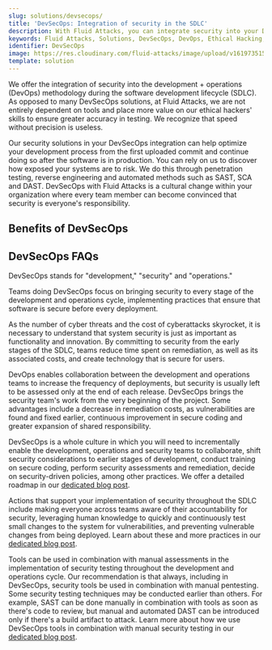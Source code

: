 ```yaml
---
slug: solutions/devsecops/
title: 'DevSecOps: Integration of security in the SDLC'
description: With Fluid Attacks, you can integrate security into your DevOps approach throughout your software development lifecycle to achieve the DevSecOps methodology.
keywords: Fluid Attacks, Solutions, DevSecOps, DevOps, Ethical Hacking, SDLC, Security
identifier: DevSecOps
image: https://res.cloudinary.com/fluid-attacks/image/upload/v1619735154/airs/solutions/solution-devsecops_jgeyje.webp
template: solution
---
```


<text-container>

We offer the integration of security
into the development + operations (DevOps) methodology
during the software development lifecycle (SDLC).
As opposed to many DevSecOps solutions,
at Fluid Attacks,
we are not entirely dependent on tools
and place more value on our ethical hackers' skills
to ensure greater accuracy in testing.
We recognize that speed without precision is useless.

Our security solutions in your DevSecOps integration
can help optimize your development process
from the first uploaded commit
and continue doing so after the software is in production.
You can rely on us
to discover how exposed your systems are to risk.
We do this through penetration testing,
reverse engineering
and automated methods such as SAST,
SCA and DAST.
DevSecOps with Fluid Attacks is a cultural change
within your organization
where every team member can become convinced
that security is everyone's responsibility.

</text-container>

## Benefits of DevSecOps

<grid-container>

  <div>
    <solution-card
      description="Our security testing, integrating DevSecOps techniques
        such as SAST, DAST and SCA, supports your whole
        software development process while ensuring smooth communication
        between our red team and your developers."
      image="airs/solutions/devsecops/icon1"
      title="Optimal integration of security testing"
    />
  </div>

  <div>
    <solution-card
      description="DAST assesses your applications in execution
        for security issues related to deployment configuration,
        business logic and data.
        SAST scans static code to identify coding
        and design errors that lead to weaknesses.
        And SCA focuses on vulnerabilities in third-party components
        used by your product.
        We apply these techniques continuously while you develop."
      image="airs/solutions/devsecops/icon2"
      title="DevSecOps DAST, SAST and SCA"
    />
  </div>

  <div>
    <solution-card
      description="In our DevSecOps solution, security testing goes beyond
        the use of automated tools to leverage ethical hackers
        expertise and discover everything that can pose
        a cybersecurity risk within your IT systems.
        This allows us to guarantee very low rates
        of false positives and false negatives in our projects."
      image="airs/solutions/devsecops/icon3"
      title="Manual and precise work"
    />
  </div>

  <div>
    <solution-card
      description="We hack legacy applications coded
        in old-established languages,
        including COBOL, RPG, PL1 and TAL. In addition,
        we integrate with any development method such as Waterfall,
        Agile and DevOps."
      image="airs/solutions/devsecops/icon4"
      title="Legacy languages and methods"
    />
  </div>

  <div>
    <solution-card
      description="Since our continuous hacking advances simultaneously
        with the developers' work, vulnerabilities
        in your code are quickly identified at early development stages."
      image="airs/solutions/devsecops/icon5"
      title="Early detection of vulnerabilities in code"
    />
  </div>

  <div>
    <solution-card
      description="As security assessments advance, you receive detailed
        reports continually in our Attack Resistance Management platform.
        This facilitates your understanding of your systems' risk exposure,
        the prioritization of vulnerabilities for remediation,
        and tracking progress within your organization."
      image="airs/solutions/devsecops/icon6"
      title="DevSecOps vulnerability management"
    />
  </div>

  <div>
    <solution-card
      description="At Fluid Attacks,
        we have a DevSecOps agent to break the build.
        Within our DevSecOps solution,
        we can break the build in any continuous integration pipeline
        without making the mistake of doing so with false positives or lies."
      image="airs/solutions/devsecops/icon7"
      title="DevSecOps vulnerability management"
    />
  </div>

  <div>
    <solution-card
      description="At Fluid Attacks,
        we help you ensure high vulnerability remediation
        rates in your IT systems.
        By breaking the build in the continuous integration pipeline,
        we can encourage you to quickly repair those weaknesses
        that can generate severe impacts to your business."
      image="airs/solutions/devsecops/icon8"
      title="High vulnerability remediation rates"
    />
  </div>

</grid-container>

<div>
  <solution-slide
    description="We invite you to read in our blog a series
      of posts focused on this solution."
    solution="devsecops"
    title="Do you want to learn more about DevSecOps?"
  />
</div>

## DevSecOps FAQs

<faq-container>

<div>
<solution-faq
  title="What does DevSecOps stand for?">

DevSecOps stands for "development," "security" and "operations."

</solution-faq>
</div>

<div>
<solution-faq
  title="What is DevSecOps methodology?">

Teams doing DevSecOps focus on bringing security
to every stage of the development and operations cycle,
implementing practices
that ensure that software is secure before every deployment.

</solution-faq>
</div>

<div>
<solution-faq
  title="Why is DevSecOps important?">

As the number of cyber threats and the cost of cyberattacks skyrocket,
it is necessary to understand
that system security is just as important as functionality and innovation.
By committing to security from the early stages of the SDLC,
teams reduce time spent on remediation,
as well as its associated costs,
and create technology that is secure for users.

</solution-faq>
</div>

<div>
<solution-faq
  title="What are the advantages of DevSecOps vs. DevOps?">

DevOps enables collaboration between the development and operations teams
to increase the frequency of deployments,
but security is usually left to be assessed
only at the end of each release.
DevSecOps brings the security team's work
from the very beginning of the project.
Some advantages include a decrease in remediation costs,
as vulnerabilities are found and fixed earlier,
continuous improvement in secure coding
and greater expansion of shared responsibility.

</solution-faq>
</div>

<div>
<solution-faq
  title="How to implement DevSecOps?">

DevSecOps is a whole culture
in which you will need to incrementally enable the development,
operations and security teams
to collaborate,
shift security considerations to earlier stages of development,
conduct training on secure coding,
perform security assessments
and remediation,
decide on security-driven policies,
among other practices.
We offer a detailed roadmap
in our [dedicated blog post](../../blog/how-to-implement-devsecops/).

</solution-faq>
</div>

<div>
<solution-faq
  title="What are DevSecOps best practices?">

Actions that support your implementation of security throughout the SDLC
include making everyone across teams aware
of their accountability for security,
leveraging human knowledge
to quickly and continuously test small changes to the system
for vulnerabilities,
and preventing vulnerable changes from being deployed.
Learn about these and more practices
in our [dedicated blog post](../../blog/devsecops-best-practices/).

</solution-faq>
</div>

<div>
<solution-faq
  title="How are application security testing tools used in DevSecOps?">

Tools can be used in combination with manual assessments
in the implementation of security testing
throughout the development and operations cycle.
Our recommendation is that always,
including in DevSecOps,
security tools be used in combination with manual pentesting.
Some security testing techniques may be conducted earlier than others.
For example,
SAST can be done manually in combination with tools
as soon as there's code to review,
but manual and automated DAST can be introduced only
if there's a build artifact to attack.
Learn more about how we use DevSecOps tools
in combination with manual security testing
in our [dedicated blog post](../../blog/devsecops-tools/).

</solution-faq>
</div>

</faq-container>

<div>
<solution-cta
  paragraph="This culture is gaining strength as an increasing
    number of organizations are building more secure software day by day.
    Don't miss out on the benefits, and ask us about our 21-day free trial
    for a taste of our DevSecOps solution"
  title="Get started with Fluid Attacks' DevSecOps right now"
/>
</div>
